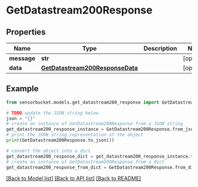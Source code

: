 # GetDatastream200Response


## Properties

Name | Type | Description | Notes
------------ | ------------- | ------------- | -------------
**message** | **str** |  | [optional] 
**data** | [**GetDatastream200ResponseData**](GetDatastream200ResponseData.md) |  | [optional] 

## Example

```python
from sensorbucket.models.get_datastream200_response import GetDatastream200Response

# TODO update the JSON string below
json = "{}"
# create an instance of GetDatastream200Response from a JSON string
get_datastream200_response_instance = GetDatastream200Response.from_json(json)
# print the JSON string representation of the object
print(GetDatastream200Response.to_json())

# convert the object into a dict
get_datastream200_response_dict = get_datastream200_response_instance.to_dict()
# create an instance of GetDatastream200Response from a dict
get_datastream200_response_from_dict = GetDatastream200Response.from_dict(get_datastream200_response_dict)
```
[[Back to Model list]](../README.md#documentation-for-models) [[Back to API list]](../README.md#documentation-for-api-endpoints) [[Back to README]](../README.md)


